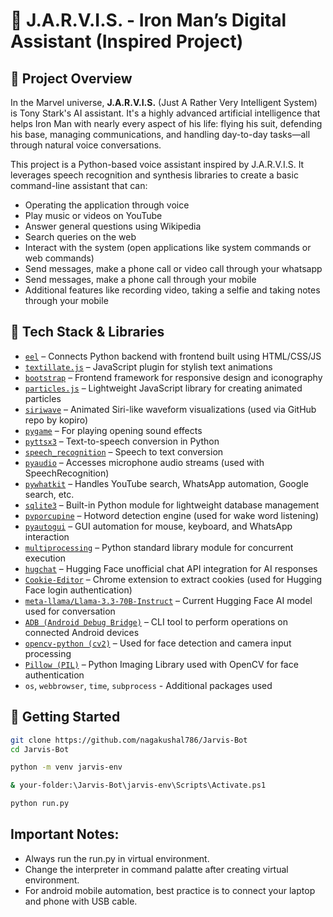 # 🦾 J.A.R.V.I.S. - Iron Man’s Digital Assistant (Inspired Project)

## 🧠 Project Overview

In the Marvel universe, **J.A.R.V.I.S.** (Just A Rather Very Intelligent System) is Tony Stark's AI assistant. It's a highly advanced artificial intelligence that helps Iron Man with nearly every aspect of his life: flying his suit, defending his base, managing communications, and handling day-to-day tasks—all through natural voice conversations.

This project is a Python-based voice assistant inspired by J.A.R.V.I.S. It leverages speech recognition and synthesis libraries to create a basic command-line assistant that can:

- Operating the application through voice
- Play music or videos on YouTube
- Answer general questions using Wikipedia
- Search queries on the web
- Interact with the system (open applications like system commands or web commands)
- Send messages, make a phone call or video call through your whatsapp
- Send messages, make a phone call through your mobile
- Additional features like recording video, taking a selfie and taking notes through your mobile  


## 🧰 Tech Stack & Libraries

* [`eel`](https://pypi.org/project/Eel/) – Connects Python backend with frontend built using HTML/CSS/JS
* [`textillate.js`](https://jsdelivr.net) – JavaScript plugin for stylish text animations
* [`bootstrap`](https://getbootstrap.com/) – Frontend framework for responsive design and iconography
* [`particles.js`](https://vincentgarreau.com/particles.js/) – Lightweight JavaScript library for creating animated particles
* [`siriwave`](https://github.com/kopiro/siriwave) – Animated Siri-like waveform visualizations (used via GitHub repo by kopiro)
* [`pygame`](https://pypi.org/project/pygame/) – For playing opening sound effects
* [`pyttsx3`](https://pypi.org/project/pyttsx3/) – Text-to-speech conversion in Python
* [`speech_recognition`](https://pypi.org/project/SpeechRecognition/) – Speech to text conversion
* [`pyaudio`](https://pypi.org/project/PyAudio/) – Accesses microphone audio streams (used with SpeechRecognition)
* [`pywhatkit`](https://pypi.org/project/pywhatkit/) – Handles YouTube search, WhatsApp automation, Google search, etc.
* [`sqlite3`](https://docs.python.org/3/library/sqlite3.html) – Built-in Python module for lightweight database management
* [`pvporcupine`](https://pypi.org/project/pvporcupine/) – Hotword detection engine (used for wake word listening)
* [`pyautogui`](https://pypi.org/project/pyautogui/) – GUI automation for mouse, keyboard, and WhatsApp interaction
* [`multiprocessing`](https://docs.python.org/3/library/multiprocessing.html) – Python standard library module for concurrent execution
* [`hugchat`](https://pypi.org/project/hugchat/) – Hugging Face unofficial chat API integration for AI responses
* [`Cookie-Editor`](https://chrome.google.com/webstore/detail/cookie-editor) – Chrome extension to extract cookies (used for Hugging Face login authentication)
* [`meta-llama/Llama-3.3-70B-Instruct`](https://huggingface.co/meta-llama/Llama-3-70b-instruct) – Current Hugging Face AI model used for conversation
* [`ADB (Android Debug Bridge)`](https://developer.android.com/tools/adb) – CLI tool to perform operations on connected Android devices
* [`opencv-python (cv2)`](https://pypi.org/project/opencv-python/) – Used for face detection and camera input processing
* [`Pillow (PIL)`](https://pypi.org/project/Pillow/) – Python Imaging Library used with OpenCV for face authentication
* `os`, `webbrowser`, `time`, `subprocess` - Additional packages used


## 🚀 Getting Started

```bash
git clone https://github.com/nagakushal786/Jarvis-Bot
cd Jarvis-Bot
```

```bash
python -m venv jarvis-env
```

```bash
& your-folder:\Jarvis-Bot\jarvis-env\Scripts\Activate.ps1
```

```bash
python run.py
```

## Important Notes:
* Always run the run.py in virtual environment.
* Change the interpreter in command palatte after creating virtual environment.
* For android mobile automation, best practice is to connect your laptop and phone with USB cable.